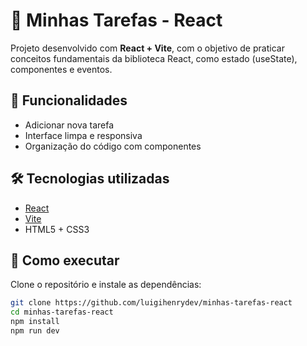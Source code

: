 # 📝 Minhas Tarefas - React

Projeto desenvolvido com **React + Vite**, com o objetivo de praticar conceitos fundamentais da biblioteca React, como estado (useState), componentes e eventos.

## 🚀 Funcionalidades

- Adicionar nova tarefa
- Interface limpa e responsiva
- Organização do código com componentes

## 🛠️ Tecnologias utilizadas

- [React](https://reactjs.org/)
- [Vite](https://vitejs.dev/)
- HTML5 + CSS3

## 📂 Como executar

Clone o repositório e instale as dependências:

```bash
git clone https://github.com/luigihenrydev/minhas-tarefas-react
cd minhas-tarefas-react
npm install
npm run dev
